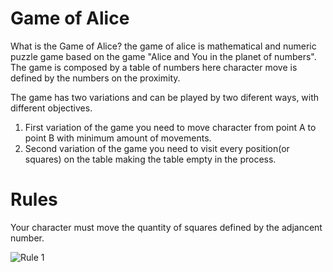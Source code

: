 # Game of Alice

What is the Game of Alice? the game of alice is mathematical and numeric puzzle game based on the game "Alice and You in the planet of numbers".
The game is composed by a table of numbers here character move is defined by the numbers on the proximity.

The game has two variations and can be played by two diferent ways, with different objectives.
1. First variation of the game you need to move character from point A to point B with minimum amount of movements.
2. Second variation of the game you need to visit every position(or squares) on the table making the table empty in the process.

# Rules

Your character must move the quantity of squares defined by the adjancent number.

![Rule 1](https://adeveloper-image-host.s3.us-east-2.amazonaws.com/alice_game_rules_1.png)

